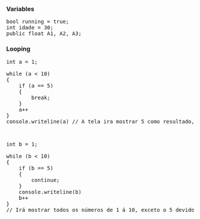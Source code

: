 ### Variables
<pre>
bool running = true;
int idade = 30;
public float A1, A2, A3;
</pre>
### Looping
<pre>
int a = 1;

while (a < 10) 
{
    if (a == 5) 
    {
        break;  
    }
    a++
}
console.writeline(a) // A tela ira mostrar 5 como resultado, devido ao break.
</pre>
<br>

<pre>
int b = 1;

while (b < 10)
{
    if (b == 5)
    {
        continue;
    }
    console.writeline(b)
    b++
}
// Irá mostrar todos os números de 1 á 10, exceto o 5 devido ao continue
</pre>
